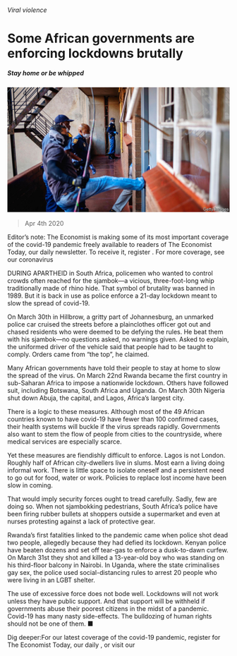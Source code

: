 ###### Viral violence

# Some African governments are enforcing lockdowns brutally 

##### Stay home or be whipped 

![image](images/20200404_MAP004_0.jpg) 

> Apr 4th 2020 

Editor’s note: The Economist is making some of its most important coverage of the covid-19 pandemic freely available to readers of The Economist Today, our daily newsletter. To receive it, register . For more coverage, see our coronavirus 

DURING APARTHEID in South Africa, policemen who wanted to control crowds often reached for the sjambok—a vicious, three-foot-long whip traditionally made of rhino hide. That symbol of brutality was banned in 1989. But it is back in use as police enforce a 21-day lockdown meant to slow the spread of covid-19.

On March 30th in Hillbrow, a gritty part of Johannesburg, an unmarked police car cruised the streets before a plainclothes officer got out and chased residents who were deemed to be defying the rules. He beat them with his sjambok—no questions asked, no warnings given. Asked to explain, the uniformed driver of the vehicle said that people had to be taught to comply. Orders came from “the top”, he claimed.


Many African governments have told their people to stay at home to slow the spread of the virus. On March 22nd Rwanda became the first country in sub-Saharan Africa to impose a nationwide lockdown. Others have followed suit, including Botswana, South Africa and Uganda. On March 30th Nigeria shut down Abuja, the capital, and Lagos, Africa’s largest city.

There is a logic to these measures. Although most of the 49 African countries known to have covid-19 have fewer than 100 confirmed cases, their health systems will buckle if the virus spreads rapidly. Governments also want to stem the flow of people from cities to the countryside, where medical services are especially scarce.

Yet these measures are fiendishly difficult to enforce. Lagos is not London. Roughly half of African city-dwellers live in slums. Most earn a living doing informal work. There is little space to isolate oneself and a persistent need to go out for food, water or work. Policies to replace lost income have been slow in coming.

That would imply security forces ought to tread carefully. Sadly, few are doing so. When not sjambokking pedestrians, South Africa’s police have been firing rubber bullets at shoppers outside a supermarket and even at nurses protesting against a lack of protective gear.

Rwanda’s first fatalities linked to the pandemic came when police shot dead two people, allegedly because they had defied its lockdown. Kenyan police have beaten dozens and set off tear-gas to enforce a dusk-to-dawn curfew. On March 31st they shot and killed a 13-year-old boy who was standing on his third-floor balcony in Nairobi. In Uganda, where the state criminalises gay sex, the police used social-distancing rules to arrest 20 people who were living in an LGBT shelter.

The use of excessive force does not bode well. Lockdowns will not work unless they have public support. And that support will be withheld if governments abuse their poorest citizens in the midst of a pandemic. Covid-19 has many nasty side-effects. The bulldozing of human rights should not be one of them. ■

Dig deeper:For our latest coverage of the covid-19 pandemic, register for The Economist Today, our daily , or visit our 

